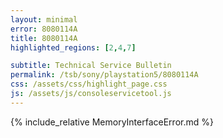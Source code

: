 ```yaml
---
layout: minimal
error: 8080114A
title: 8080114A
highlighted_regions: [2,4,7]

subtitle: Technical Service Bulletin
permalink: /tsb/sony/playstation5/8080114A
css: /assets/css/highlight_page.css
js: /assets/js/consoleservicetool.js
---
```


{% include_relative MemoryInterfaceError.md %}
